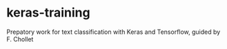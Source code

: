 # keras-training
Prepatory work for text classification with Keras and Tensorflow, guided by F. Chollet
